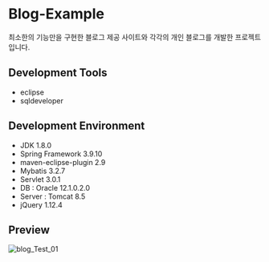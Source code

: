 # Blog-Example
최소한의 기능만을 구현한 블로그 제공 사이트와 각각의 개인 블로그를 개발한 프로젝트입니다.


## Development Tools
- eclipse
- sqldeveloper


## Development Environment
- JDK 1.8.0
- Spring Framework 3.9.10
- maven-eclipse-plugin 2.9
- Mybatis 3.2.7
- Servlet 3.0.1
- DB : Oracle 12.1.0.2.0
- Server : Tomcat 8.5
- jQuery 1.12.4

## Preview
![blog_Test_01](https://user-images.githubusercontent.com/57061848/73727179-50775e00-4774-11ea-96fe-2fa9b49d8f88.PNG)
